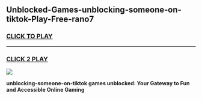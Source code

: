
## Unblocked-Games-unblocking-someone-on-tiktok-Play-Free-rano7
<h3>
<a href="https://premium76.site?title=unblocking-someone-on-tiktok&ref=18A1">CLICK TO PLAY</a></h3>
<hr>

<h3>
<a href="https://premium76.site?title=unblocking-someone-on-tiktok&ref=18A1">CLICK 2 PLAY</a>
  
</h3>

<a href="https://premium76.site?title=unblocking-someone-on-tiktok&ref=18A1"><img src="https://clearcache.store/games.png"></a>


**unblocking-someone-on-tiktok games unblocked: Your Gateway to Fun and Accessible Online Gaming**

